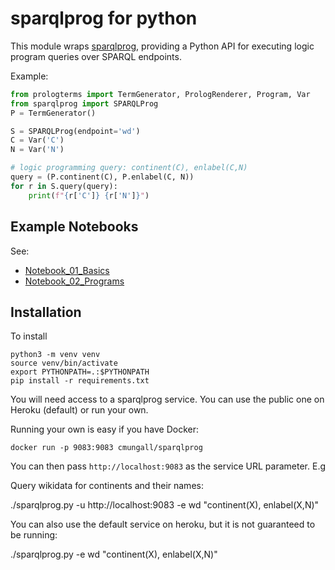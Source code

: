 # sparqlprog for python

This module wraps
[sparqlprog](https://github.com/cmungall/sparqlprog), providing a
Python API for executing logic program queries over SPARQL endpoints.

Example:

```python
from prologterms import TermGenerator, PrologRenderer, Program, Var
from sparqlprog import SPARQLProg
P = TermGenerator()

S = SPARQLProg(endpoint='wd')
C = Var('C')
N = Var('N')

# logic programming query: continent(C), enlabel(C,N)
query = (P.continent(C), P.enlabel(C, N))
for r in S.query(query):
    print(f"{r['C']} {r['N']}")
```

## Example Notebooks

See:

 * [Notebook_01_Basics](Notebook_01_Basics.ipynb)
 * [Notebook_02_Programs](Notebook_02_Programs.ipynb)

## Installation

To install

    python3 -m venv venv
    source venv/bin/activate
    export PYTHONPATH=.:$PYTHONPATH
    pip install -r requirements.txt 

You will need access to a sparqlprog service. You can use the public
one on Heroku (default) or run your own.

Running your own is easy if you have Docker:

    docker run -p 9083:9083 cmungall/sparqlprog

You can then pass `http://localhost:9083` as the service URL parameter. E.g

Query wikidata for continents and their names:

   ./sparqlprog.py  -u http://localhost:9083 -e wd "continent(X), enlabel(X,N)" 

You can also use the default service on heroku, but it is not guaranteed to be running:

   ./sparqlprog.py  -e wd "continent(X), enlabel(X,N)" 


